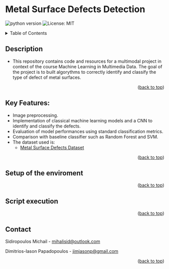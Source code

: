 <a name="readme-top"></a>

# Metal Surface Defects Detection

<!-- https://badgen.net/badge/:subject/:status/:color?icon=github -->
![python version](https://badgen.net/badge/python/3.8/blue)
![License: MIT](https://img.shields.io/badge/License-MIT-yellow.svg)

<!-- TABLE OF CONTENTS -->
<details>
  <summary>Table of Contents</summary>
  <ol>
    <li><a href="#description">Description</a>
    <li><a href="#key-features">Key Features</a></li>
    <li><a href="#setup-of-the-enviroment">Setup of the enviroment</a></li>
    <li><a href="#script-execution">Script execution</a></li>
    <li><a href="#contact">Contact</a></li>
  </ol>
</details>

<!-- Description -->
## Description

 - This repository contains code and resources for a multimodal project in context of the course Machine Learning in Multimedia Data. The goal of the project is to built algorythms to correctly identify and classify the type of defect of metal surfaces.
<p align="right">(<a href="#readme-top">back to top</a>)</p>

## Key Features:
  - Image preprocessing.
  - Implementation of classical machine learning models and a CNN to identify and classify the defects.
  - Evaluation of model performances using standard classification metrics.
  - Comparison with baseline classifier such as Random Forest and SVM.
  - The dataset used is:
    - [Metal Surface Defects Dataset](https://www.kaggle.com/datasets/fantacher/neu-metal-surface-defects-data)
<p align="right">(<a href="#readme-top">back to top</a>)</p>

<!-- Setup of the enviroment -->
## Setup of the enviroment

<p align="right">(<a href="#readme-top">back to top</a>)</p>

<!-- Script execution -->
## Script execution

<p align="right">(<a href="#readme-top">back to top</a>)</p>

<!-- CONTACT -->
## Contact

Sidiropoulos Michail - mihalisid@outlook.com

Dimitrios-Iason Papadopoulos - jimjasonp@gmail.com
<p align="right">(<a href="#readme-top">back to top</a>)</p>
